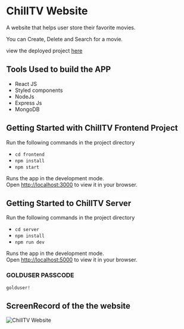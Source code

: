 # ChillTV Website
A website that helps user store their favorite movies.

You can Create, Delete and Search for a movie.

view the deployed project [here](https://chilltv.vercel.app/)


## Tools Used to build the APP
- React JS
- Styled components
- NodeJs
- Express Js
- MongoDB

## Getting Started with ChillTV Frontend Project
Run the following commands in the project directory

- `cd frontend`
- `npm install`
- `npm start`

Runs the app in the development mode.\
Open [http://localhost:3000](http://localhost:3000) to view it in your browser.


## Getting Started to ChillTV Server
Run the following commands in the project directory

- `cd server`
- `npm install`
- `npm run dev`


Runs the app in the development mode.\
Open [http://localhost:5000](http://localhost:5000) to view it in your browser.

### GOLDUSER PASSCODE
`golduser!`

## ScreenRecord of the the website
![ChillTV Website](https://github.com/mzoyinda/favorite-movie/blob/main/image.gif)
